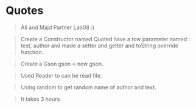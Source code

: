 # Quotes

> Ali and Majd Partner Lab08 :)

> Create a Constructor named Quoted have a tow parameter named : test, author and made a setter and getter and toString override function.

> Create a Gson gson = new gson.

> Used Reader to can be read file.

> Using random to get random name of author and text.

> It takes 3 hours.